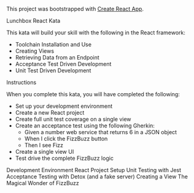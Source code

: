 This project was bootstrapped with [Create React App](https://github.com/facebookincubator/create-react-app).

Lunchbox React Kata

This kata will build your skill with the following in the React framework:

* Toolchain Installation and Use
* Creating Views
* Retrieving Data from an Endpoint
* Acceptance Test Driven Development
* Unit Test Driven Development

Instructions

When you complete this kata, you will have completed the following:

* Set up your development environment
* Create a new React project
* Create full unit test coverage on a single view
* Create an acceptance test using the following Gherkin:
    * Given a number web service that returns 6 in a JSON object
    * When I click the FizzBuzz button
    * Then I see Fizz
* Create a single view UI
* Test drive the complete FizzBuzz logic

Development Environment
React Project Setup
Unit Testing with Jest
Acceptance Testing with Detox (and a fake server)
Creating a View
The Magical Wonder of FizzBuzz